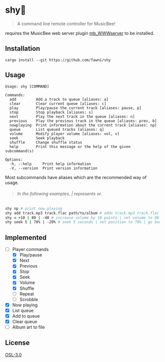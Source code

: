 # shy🍂

> A command line remote controller for MusicBee!

<!-- temporairly linked to my fork of a fork until Cynosphere/mb_WWWserver#1 gets merged (if ever) -->

requires the MusicBee web server plugin [mb_WWWserver](https://github.com/fawni/mb_WWWserver) to be installed.

## Installation

```
cargo install --git https://github.com/fawni/shy
```

## Usage

```
Usage: shy [COMMAND]

Commands:
  add         Add a track to queue [aliases: a]
  clear       Clear current queue [aliases: c]
  play        Play/pause the current track [aliases: pause, p]
  stop        Stop playback [aliases: s]
  next        Play the next track in the queue [aliases: n]
  previous    Play the previous track in the queue [aliases: prev, b]
  nowplaying  Print information about the current track [aliases: np]
  queue       List queued tracks [aliases: q]
  volume      Modify player volume [aliases: vol, v]
  seek        Seek playback
  shuffle     Change shuffle status
  help        Print this message or the help of the given subcommand(s)

Options:
  -h, --help     Print help information
  -V, --version  Print version information
```

Most subcommands have aliases which are the recommended way of usage.

> ###### In the following examples, | represents or.

```sh
shy np # print now playing
shy add track.mp3 track.flac path/to/album # adds track.mp3 track.flac and valid audio files in album directory to queue
shy v +10 | 80 | -40 # increase volume by 10 points | set volume to 80 | decrease volume by 40
shy seek 5 | 70% | -20% # seek 5 seconds | set position to 70% | go back 20%
```

## Implemented

- [ ] Player commands
  - [x] Play/pause
  - [x] Next
  - [x] Previous
  - [x] Stop
  - [x] Seek
  - [x] Volume
  - [x] Shuffle
  - [ ] Repeat
  - [ ] Scrobble
- [x] Now playing
- [x] List queue
- [x] Add to queue
- [x] Clear queue
- [ ] Album art to file

## License

[OSL-3.0](LICENSE)
